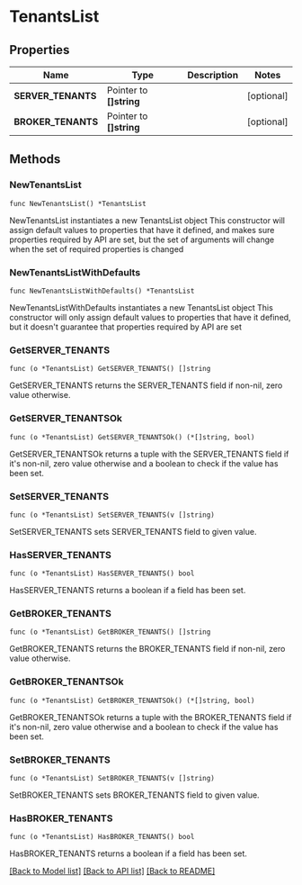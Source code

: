 # TenantsList

## Properties

Name | Type | Description | Notes
------------ | ------------- | ------------- | -------------
**SERVER_TENANTS** | Pointer to **[]string** |  | [optional] 
**BROKER_TENANTS** | Pointer to **[]string** |  | [optional] 

## Methods

### NewTenantsList

`func NewTenantsList() *TenantsList`

NewTenantsList instantiates a new TenantsList object
This constructor will assign default values to properties that have it defined,
and makes sure properties required by API are set, but the set of arguments
will change when the set of required properties is changed

### NewTenantsListWithDefaults

`func NewTenantsListWithDefaults() *TenantsList`

NewTenantsListWithDefaults instantiates a new TenantsList object
This constructor will only assign default values to properties that have it defined,
but it doesn't guarantee that properties required by API are set

### GetSERVER_TENANTS

`func (o *TenantsList) GetSERVER_TENANTS() []string`

GetSERVER_TENANTS returns the SERVER_TENANTS field if non-nil, zero value otherwise.

### GetSERVER_TENANTSOk

`func (o *TenantsList) GetSERVER_TENANTSOk() (*[]string, bool)`

GetSERVER_TENANTSOk returns a tuple with the SERVER_TENANTS field if it's non-nil, zero value otherwise
and a boolean to check if the value has been set.

### SetSERVER_TENANTS

`func (o *TenantsList) SetSERVER_TENANTS(v []string)`

SetSERVER_TENANTS sets SERVER_TENANTS field to given value.

### HasSERVER_TENANTS

`func (o *TenantsList) HasSERVER_TENANTS() bool`

HasSERVER_TENANTS returns a boolean if a field has been set.

### GetBROKER_TENANTS

`func (o *TenantsList) GetBROKER_TENANTS() []string`

GetBROKER_TENANTS returns the BROKER_TENANTS field if non-nil, zero value otherwise.

### GetBROKER_TENANTSOk

`func (o *TenantsList) GetBROKER_TENANTSOk() (*[]string, bool)`

GetBROKER_TENANTSOk returns a tuple with the BROKER_TENANTS field if it's non-nil, zero value otherwise
and a boolean to check if the value has been set.

### SetBROKER_TENANTS

`func (o *TenantsList) SetBROKER_TENANTS(v []string)`

SetBROKER_TENANTS sets BROKER_TENANTS field to given value.

### HasBROKER_TENANTS

`func (o *TenantsList) HasBROKER_TENANTS() bool`

HasBROKER_TENANTS returns a boolean if a field has been set.


[[Back to Model list]](../README.md#documentation-for-models) [[Back to API list]](../README.md#documentation-for-api-endpoints) [[Back to README]](../README.md)


